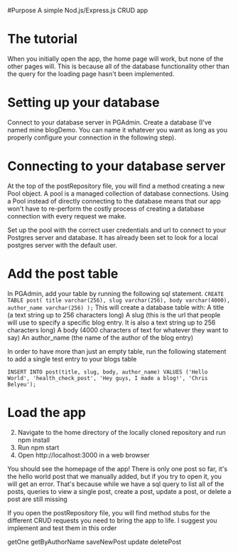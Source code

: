 #Purpose
A simple Nod.js/Express.js CRUD app

# The tutorial
When you initially open the app, the home page will work, but none of the other pages will. This is because all of the database functionality other than the query for the loading page hasn't been implemented.

# Setting up your database
Connect to your database server in PGAdmin. Create a database (I've named mine blogDemo. You can name it whatever you want as long as you properly configure your connection in the following step).

# Connecting to your database server
At the top of the postRepository file, you will find a method creating a new Pool object.
A pool is a managed collection of database connections. Using a Pool instead of directly connecting to the database means that our app won't have to re-perform the costly process of creating a database connection with every request we make.

Set up the pool with the correct user credentials and url to connect to your Postgres server and database. It has already been set to look for a local postgres server with the default user.

# Add the post table
In PGAdmin, add your table by running the following sql statement.
`
CREATE TABLE post(
    title varchar(256),
	slug varchar(256),
    body varchar(4000),
    author_name varchar(256)
);
`
This will create a database table with:
A title (a text string up to 256 characters long)
A slug (this is the url that people will use to specify a specific blog entry. It is also a text string up to 256 characters long)
A body (4000 characters of text for whatever they want to say)
An author_name (the name of the author of the blog entry)

In order to have more than just an empty table, run the following statement to add a single test entry to your blogs table

`
INSERT INTO post(title, slug, body, author_name)
VALUES ('Hello World', 'health_check_post', 'Hey guys, I made a blog!', 'Chris Belyeu');
`

# Load the app
2) Navigate to the home directory of the locally cloned repository and run npm install
3) Run npm start
4) Open http://localhost:3000 in a web browser



You should see the homepage of the app!
There is only one post so far, it's the hello world post that we manually added, but if you try to open it, you will get an error.
That's because while we have a sql query to list all of the posts, queries to view a single post, create a post, update a post, or delete a post are still missing

If you open the postRepository file, you will find method stubs for the different CRUD requests you need to bring the app to life. I suggest you implement and test them in this order

getOne
getByAuthorName
saveNewPost
update
deletePost